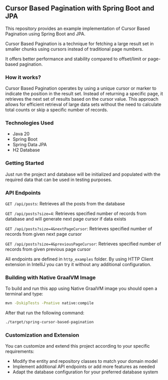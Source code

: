 ## Cursor Based Pagination with Spring Boot and JPA
This repository provides an example implementation of Cursor Based Pagination using Spring Boot and JPA. 

Cursor Based Pagination is a technique for fetching a large result set in smaller chunks using cursors instead of traditional page 
numbers. 

It offers better performance and stability compared to offset/limit or page-based pagination.


### How it works?
Cursor Based Pagination operates by using a unique cursor or marker to indicate the position in the result set. 
Instead of returning a specific page, it retrieves the next set of results based on the cursor value. 
This approach allows for efficient retrieval of large data sets without the need to calculate total counts or skip a 
specific number of records.


### Technologies Used
- Java 20
- Spring Boot
- Spring Data JPA
- H2 Database


### Getting Started
Just run the project and database will be initialized and populated with the required data that can be used in testing
purposes.


### API Endpoints
`GET /api/posts`: Retrieves all the posts from the database  

`GET /api/posts?size=4`: Retrieves specified number of records from database and will generate next page cursor 
if data exists

`GET /api/posts?size=4&nextPageCursor`: Retrieves specified number of records from given next page cursor

`GET /api/posts?size=4&previousPageCursor`: Retrieves specified number of records from given previous page cursor

All endpoints are defined in `http_examples` folder. By using HTTP Client extension in IntelliJ you can try it without 
any additional configuration.


### Building with Native GraalVM Image
To build and run this app using Native GraalVM image you should open a terminal and type:
```bash 
mvn -DskipTests -Pnative native:compile
```

After that run the following command:
```bash
./target/spring-cursor-based-pagination
```


### Customization and Extension
You can customize and extend this project according to your specific requirements:

- Modify the entity and repository classes to match your domain model
- Implement additional API endpoints or add more features as needed
- Adapt the database configuration for your preferred database system
